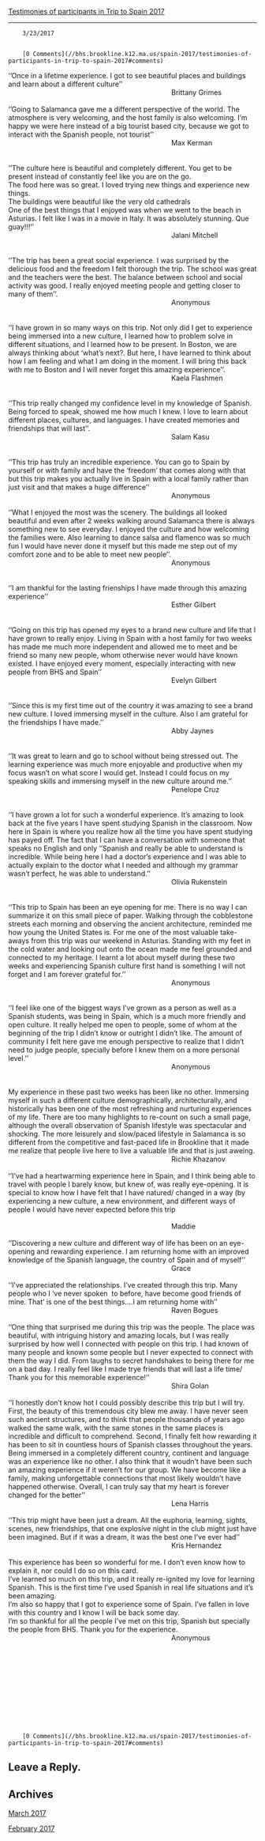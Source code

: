 [Testimonies of participants in Trip to Spain 2017](//bhs.brookline.k12.ma.us/spain-2017/testimonies-of-participants-in-trip-to-spain-2017)

			
------------------------------------------------------------------------------------------------------------------------------------------------

		3/23/2017
	

		[0 Comments](//bhs.brookline.k12.ma.us/spain-2017/testimonies-of-participants-in-trip-to-spain-2017#comments)
	

​‘’Once in a lifetime experience. I got to see beautiful places and buildings and learn about a different culture’’  
                                                                                    Brittany Grimes  
   
‘’Going to Salamanca gave me a different perspective of the world. The atmosphere is very welcoming, and the host family is also welcoming. I’m happy we were here instead of a big tourist based city, because we got to interact with the Spanish people, not tourist’’  
                                                                                    Max Kerman  
   
   
‘’The culture here is beautiful and completely different. You get to be present instead of constantly feel like you are on the go.  
The food here was so great. I loved trying new things and experience new things.  
The buildings were beautiful like the very old cathedrals  
One of the best things that I enjoyed was when we went to the beach in Asturias. I felt like I was in a movie in Italy. It was absolutely stunning. Que guay!!!’’  
                                                                                    Jalani Mitchell  
   
   
‘’The trip has been a great social experience. I was surprised by the delicious food and the freedom I felt thorough the trip. The school was great and the teachers were the best. The balance between school and social activity was good. I really enjoyed meeting people and getting closer to many of them’’.  
                                                                                    Anonymous  
   
   
‘’I have grown in so many ways on this trip. Not only did I get to experience being immersed into a new culture, I learned how to problem solve in different situations, and I learned how to be present. In Boston, we are always thinking about ‘what’s next?. But here, I have learned to think about how I am feeling and what I am doing in the moment. I will bring this back with me to Boston and I will never forget this amazing experience’’.  
                                                                                    Kaela Flashmen  
   
   
‘’This trip really changed my confidence level in my knowledge of Spanish. Being forced to speak, showed me how much I knew. I love to learn about different places, cultures, and languages. I have created memories and friendships that will last’’.  
                                                                                    Salam Kasu  
   
   
‘’This trip has truly an incredible experience. You can go to Spain by yourself or with family and have the ‘freedom’ that comes along with that but this trip makes you actually live in Spain with a local family rather than just visit and that makes a huge difference’’  
                                                                                    Anonymous  
   
‘’What I enjoyed the most was the scenery. The buildings all looked beautiful and even after 2 weeks walking around Salamanca there is always something new to see everyday. I enjoyed the culture and how welcoming the families were. Also learning to dance salsa and flamenco was so much fun I would have never done it myself but this made me step out of my comfort zone and to be able to meet new people’’.  
                                                                                    Anonymous  
   
   
‘’I am thankful for the lasting frienships I have made through this amazing experience’’  
                                                                                    Esther Gilbert  
   
   
‘’Going on this trip has opened my eyes to a brand new culture and life that I have grown to really enjoy. Living in Spain with a host family for two weeks has made me much more independent and allowed me to meet and be friend so many new people, whom otherwise never would have known existed. I have enjoyed every moment, especially interacting with new people from BHS and Spain’’  
                                                                                    Evelyn Gilbert  
   
   
‘’Since this is my first time out of the country it was amazing to see a brand new culture. I loved immersing myself in the culture. Also I am grateful for the friendships I have made.’’  
                                                                                    Abby Jaynes  
   
   
‘’It was great to learn and go to school without being stressed out. The learning experience was much more enjoyable and productive when my focus wasn’t on what score I would get. Instead I could focus on my speaking skills and immersing myself in the new culture around me.’’  
                                                                                    Penelope Cruz  
   
   
‘’I have grown a lot for such a wonderful experience. It’s amazing to look back at the five years I have spent studying Spanish in the classroom. Now here in Spain is where you realize how all the time you have spent studying has payed off. The fact that I can have a conversation with someone that speaks no English and only ‘’Spanish and really be able to understand is incredible. While being here I had a doctor’s experience and I was able to actually explain to the doctor what I needed and although my grammar wasn’t perfect, he was able to understand.’’  
                                                                                    Olivia Rukenstein  
   
   
‘’This trip to Spain has been an eye opening for me. There is no way I can summarize it on this small piece of paper. Walking through the cobblestone streets each morning and observing the ancient architecture, reminded me how young the United States is. For me one of the most valuable take-aways from this trip was our weekend in Asturias. Standing with my feet in the cold water and looking out onto the ocean made me feel grounded and connected to my heritage. I learnt a lot about myself during these two weeks and experiencing Spanish culture first hand is something I will not forget and I am forever grateful for.’’  
                                                                                    Anonymous  
   
   
‘’I feel like one of the biggest ways I’ve grown as a person as well as a Spanish students, was being in Spain, which is a much more friendly and open culture. It really helped me open to people, some of whom at the beginning of the trip I didn’t know or outright I didn’t like. The amount of community I felt here gave me enough perspective to realize that I didn’t need to judge people, specially before I knew them on a more personal level.’’  
                                                                                    Anonymous  
   
   
My experience in these past two weeks has been like no other. Immersing myself in such a different culture demographically, architecturally, and historically has been one of the most refreshing and nurturing experiences of my life. There are too many highlights to re-count on such a small page, although the overall observation of Spanish lifestyle was spectacular and shocking. The more leisurely and slow/paced lifestyle in Salamanca is so different from the competitive and fast-paced life in Brookline that it made me realize that people live here to live a valuable life and that is just aweing.  
                                                                                    Richie Khazanov  
   
‘’I’ve had a heartwarming experience here in Spain, and I think being able to travel with people I barely know, but knew of, was really eye-opening. It is special to know how I have felt that I have natured/ changed in a way (by experiencing a new culture, a new environment, and different ways of people I would have never expected before this trip  
   
                                                                                    Maddie  
   
‘’Discovering a new culture and different way of life has been on an eye-opening and rewarding experience. I am returning home with an improved knowledge of the Spanish language, the country of Spain and of myself’’  
                                                                                    Grace  
   
‘’I’ve appreciated the relationships. I’ve created through this trip. Many people who I ‘ve never spoken  to before, have become good friends of mine. That’ is one of the best things….I am returning home with’’  
                                                                                    Raven Bogues  
   
‘’One thing that surprised me during this trip was the people. The place was beautiful, with intriguing history and amazing locals, but I was really surprised by how well I connected with people on this trip. I had known of many people and known some people but I never expected to connect with them the way I did. From laughs to secret handshakes to being there for me on a bad day. I really feel like I made trye friends that will last a life time/ Thank you for this memorable experience!’’  
                                                                                    Shira Golan  
   
‘’I honestly don’t know hot I could possibly describe this trip but I will try. First, the beauty of this tremendous city blew me away. I have never seen such ancient structures, and to think that people thousands of years ago walked the same walk, with the same stones in the same places is incredible and difficult to comprehend. Second, I finally felt how rewarding it has been to sit in countless hours of Spanish classes throughout the years. Being immersed in a completely different country, continent and language was an experience like no other. I also think that it woudn’t have been such an amazing experience if it weren’t for our group. We have become like a family, making unforgettable connections that most likely wouldn’t have happened otherwise. Overall, I can truly say that my heart is forever changed for the better’’  
                                                                                    Lena Harris  
   
‘’This trip might have been just a dream. All the euphoria, learning, sights, scenes, new friendships, that one explosive night in the club might just have been imagined. But if it was a dream, it was the best one I’ve ever had’’  
                                                                                    Kris Hernandez  
   
This experience has been so wonderful for me. I don’t even know how to explain it, nor could I do so on this card.  
I’ve learned so much on this trip, and it really re-ignited my love for learning Spanish. This is the first time I’ve used Spanish in real life situations and it’s been amazing.  
I’m also so happy that I got to experience some of Spain. I’ve fallen in love with this country and I know I will be back some day.  
I’m so thankful for all the people I’ve met on this trip, Spanish but specially the people from BHS. Thank you for the experience.  
                                                                                    Anonymous  
   
   
   
   
   
                                                                                     
   
   
   
   

		[0 Comments](//bhs.brookline.k12.ma.us/spain-2017/testimonies-of-participants-in-trip-to-spain-2017#comments)
	

  
  
  

Leave a Reply.
--------------

Archives
--------

[March 2017](/spain-2017/archives/03-2017)
		  
[February 2017](/spain-2017/archives/02-2017)